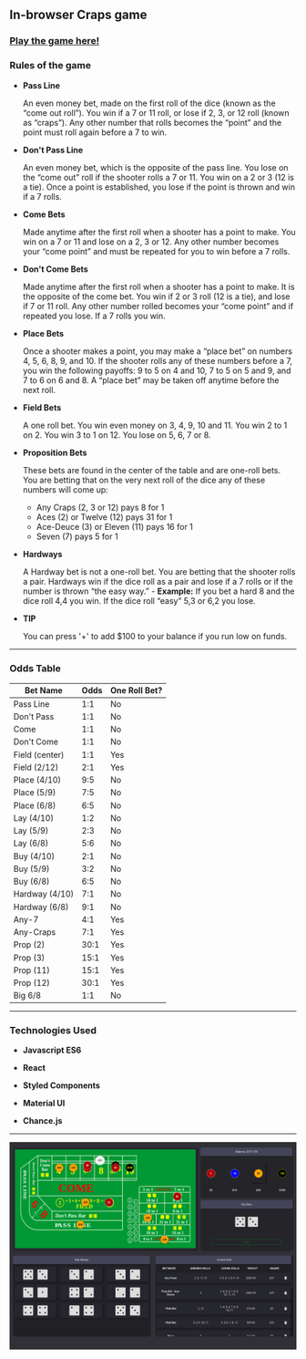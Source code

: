 ## In-browser Craps game

### [Play the game here!](https://craps--game.herokuapp.com/ "Craps Game")


### Rules of the game

* **Pass Line**

  An even money bet, made on the first roll of the dice (known as the “come out roll”). You win if a 7 or 11 roll, or lose if 2, 3, or 12 roll (known as “craps”). Any other number that rolls becomes the “point” and the point must roll again before a 7 to win.

* **Don't Pass Line**
 
  An even money bet, which is the opposite of the pass line. You lose on the “come out” roll if the shooter rolls a 7 or 11. You win on a 2 or 3 (12 is a tie). Once a point is established, you lose if the point is thrown and win if a 7 rolls.

* **Come Bets**
 
  Made anytime after the first roll when a shooter has a point to make. You win on a 7 or 11 and lose on a 2, 3 or 12. Any other number becomes your “come point” and must be repeated for you to win before a 7 rolls.

* **Don't Come Bets**

  Made anytime after the first roll when a shooter has a point to make. It is the opposite of the come bet. You win if 2 or 3 roll (12 is a tie), and lose if 7 or 11 roll. Any other number rolled becomes your “come point” and if repeated you lose. If a 7 rolls you win.
  
* **Place Bets**

  Once a shooter makes a point, you may make a “place bet” on numbers 4, 5, 6, 8, 9, and 10. If the shooter rolls any of these numbers before a 7, you win the following payoffs: 9 to 5 on 4 and 10, 7 to 5 on 5 and 9, and 7 to 6 on 6 and 8. A “place bet” may be taken off anytime before the next roll.

* **Field Bets**
  
  A one roll bet. You win even money on 3, 4, 9, 10 and 11. You win 2 to 1 on 2. You win 3 to 1 on 12. You lose on 5, 6, 7 or 8.

* **Proposition Bets**
  
  These bets are found in the center of the table and are one-roll bets. You are betting that on the very next roll of the dice any of these numbers will come up:

    * Any Craps (2, 3 or 12)	pays 8 for 1
    * Aces (2) or Twelve (12)	pays 31 for 1
    * Ace-Deuce (3) or Eleven (11)	pays 16 for 1
    * Seven (7)	pays 5 for 1

* **Hardways**
  
  A Hardway bet is not a one-roll bet. You are betting that the shooter rolls a pair. Hardways win if the dice roll as a pair and lose if a 7 rolls or if the number is thrown “the easy way.” - **Example:** If you bet a hard 8 and the dice roll 4,4 you win. If the dice roll “easy” 5,3 or 6,2 you lose.
  
* **TIP**

  You can press '+' to add $100 to your balance if you run low on funds.
  
---
  
### Odds Table

Bet Name | Odds | One Roll Bet?
--- | --- | ---
Pass Line | 1:1 | No
Don't Pass | 1:1 | No
Come | 1:1 | No
Don't Come | 1:1 | No
Field (center) | 1:1 | Yes
Field (2/12) | 2:1 | Yes
Place (4/10) | 9:5 | No
Place (5/9) | 7:5 | No
Place (6/8) | 6:5 | No
Lay (4/10) | 1:2 | No
Lay (5/9) | 2:3 | No
Lay (6/8) | 5:6 | No
Buy (4/10) | 2:1 | No
Buy (5/9) | 3:2 | No
Buy (6/8) | 6:5 | No
Hardway (4/10) | 7:1 | No
Hardway (6/8) | 9:1 | No
Any-7 | 4:1 | Yes
Any-Craps | 7:1 | Yes
Prop (2) | 30:1 | Yes
Prop (3) | 15:1 | Yes
Prop (11) | 15:1 | Yes
Prop (12) | 30:1 | Yes
Big 6/8 | 1:1 | No

---

### Technologies Used

* **Javascript ES6**

* **React**

* **Styled Components**

* **Material UI**
  
* **Chance.js**

---

![Game Screenshot](public/craps-screen-1.png?raw=true "Craps Game Screenshot")

